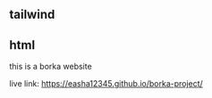 ## tailwind
## html

this is a borka website


live link:  https://easha12345.github.io/borka-project/